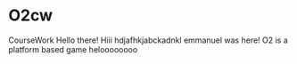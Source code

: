 # O2cw
CourseWork
Hello there!
Hiii
hdjafhkjabckadnkl
emmanuel was here!
O2 is a platform based game
heloooooooo
